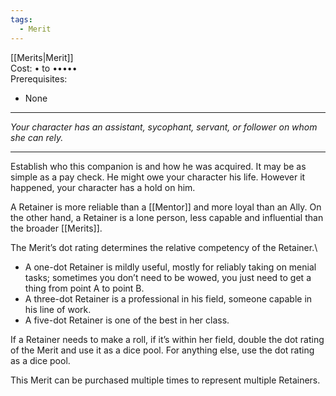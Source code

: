 ```yaml
---
tags:
  - Merit
---
```


[[Merits|Merit]]\
Cost: • to •••••\
Prerequisites:
- None

---

_Your character has an assistant, sycophant, servant, or follower on whom she can rely._

---

Establish who this companion is and how he was acquired. It may be as simple as a pay check. He might owe your character his life. However it happened, your character has a hold on him.

A Retainer is more reliable than a [[Mentor]] and more loyal than an Ally. On the other hand, a Retainer is a lone person, less capable and influential than the broader [[Merits]].

The Merit’s dot rating determines the relative competency of the Retainer.\
- A one-dot Retainer is mildly useful, mostly for reliably taking on menial tasks; sometimes you don’t need to be wowed, you just need to get a thing from point A to point B.
- A three-dot Retainer is a professional in his field, someone capable in his line of work.
- A five-dot Retainer is one of the best in her class.

If a Retainer needs to make a roll, if it’s within her field, double the dot rating of the Merit and use it as a dice pool. For anything else, use the dot rating as a dice pool.

This Merit can be purchased multiple times to represent multiple Retainers.
